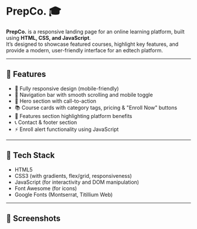 # PrepCo. 🎓

**PrepCo.** is a responsive landing page for an online learning platform, built using **HTML, CSS, and JavaScript**.  
It’s designed to showcase featured courses, highlight key features, and provide a modern, user-friendly interface for an edtech platform.

---

## 🌟 Features

- 📱 Fully responsive design (mobile-friendly)
- 📌 Navigation bar with smooth scrolling and mobile toggle
- 🎯 Hero section with call-to-action
- 📚 Course cards with category tags, pricing & "Enroll Now" buttons
- 🧰 Features section highlighting platform benefits
- 📞 Contact & footer section
- ⚡ Enroll alert functionality using JavaScript

---

## 🚀 Tech Stack

- HTML5  
- CSS3 (with gradients, flex/grid, responsiveness)  
- JavaScript (for interactivity and DOM manipulation)  
- Font Awesome (for icons)  
- Google Fonts (Montserrat, Titillium Web)

---

## 📸 Screenshots

